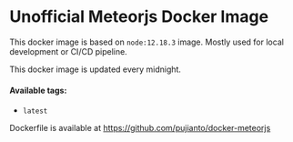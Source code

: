 # Unofficial Meteorjs Docker Image

This docker image is based on `node:12.18.3` image. 
Mostly used for local development or CI/CD pipeline.

This docker image is updated every midnight.

#### Available tags:
- `latest`

Dockerfile is available at https://github.com/pujianto/docker-meteorjs
